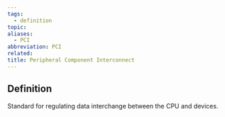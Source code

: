 ```yaml
---
tags:
  - definition
topic: 
aliases:
  - PCI
abbreviation: PCI
related: 
title: Peripheral Component Interconnect
---
```

## Definition
Standard for regulating data interchange between the CPU and devices.